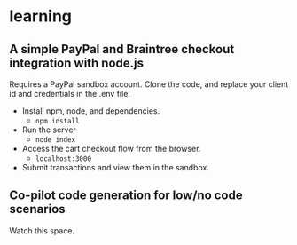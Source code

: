 # learning
## A simple PayPal and Braintree checkout integration with node.js
Requires a PayPal sandbox account. Clone the code, and replace your client id and credentials in the .env file.
- Install npm, node, and dependencies.
   - `npm install`
- Run the server 
    - `node index`
- Access the cart checkout flow from the browser.
    - `localhost:3000`
- Submit transactions and view them in the sandbox.

## Co-pilot code generation for low/no code scenarios
Watch this space.
